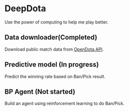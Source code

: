 # DeepDota

Use the power of computing to help me play better.

## Data downloader(Completed)

Download public match data from [OpenDota API](https://www.opendota.com/api-keys).

## Predictive model (In progress)

Predict the winning rate based on Ban/Pick result.

## BP Agent (Not started)

Build an agent using reinforcement learning to do Ban/Pick.

